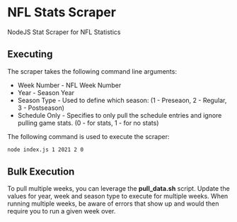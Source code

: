 # NFL Stats Scraper
NodeJS Stat Scraper for NFL Statistics

## Executing

The scraper takes the following command line arguments:

* Week Number - NFL Week Number
* Year - Season Year
* Season Type - Used to define which season: (1 - Preseaon, 2 - Regular, 3 - Postseason)
* Schedule Only - Specifies to only pull the schedule entries and ignore pulling game stats.  (0 - for stats, 1 - for no stats)

The following command is used to execute the scraper:

```bash
node index.js 1 2021 2 0
```

## Bulk Execution

To pull multiple weeks, you can leverage the __pull_data.sh__ script.  Update the values for year, week and season type to execute for multiple weeks.  When running multiple weeks, be aware of errors that show up and would then require you to run a given week over.

